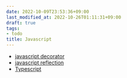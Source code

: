 ```yaml
---
date: 2022-10-09T23:53:36+09:00
last_modified_at: 2022-10-26T01:11:31+09:00
draft: true
tags:
- todo
title: Javascript
---
```

- [javascript decorator](javascript%20decorator.md)
- [javascript reflection](javascript%20reflection.md)
- [Typescript](Typescript.md)